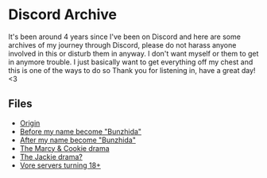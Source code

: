 # Discord Archive
It's been around 4 years since I've been on Discord and here are some archives of my journey through Discord, please do not harass anyone involved in this or disturb them in anyway. I don't want myself or them to get in anymore trouble.
I just basically want to get everything off my chest and this is one of the ways to do so
Thank you for listening in, have a great day! <3

## Files
- [Origin](origin.md)
- [Before my name become "Bunzhida"](BeforeBunzhida.md)
- [After my name become "Bunzhida"](AfterBunzhida.md)
- [The Marcy & Cookie drama](CookieMarcy.md)
- [The Jackie drama?](StarberryGoatcake.md)
- [Vore servers turning 18+](Vore18.md)
